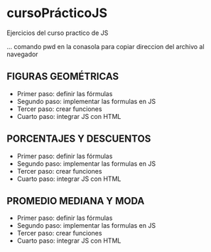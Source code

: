 # cursoPrácticoJS
Ejercicios del curso practico de JS

...
comando pwd en la conasola para copiar direccion del archivo al navegador

## FIGURAS GEOMÉTRICAS

- Primer paso: definir las fórmulas
- Segundo paso: implementar las formulas en JS
- Tercer paso: crear funciones
- Cuarto paso: integrar JS con HTML 

## PORCENTAJES Y DESCUENTOS

- Primer paso: definir las fórmulas
- Segundo paso: implementar las formulas en JS
- Tercer paso: crear funciones
- Cuarto paso: integrar JS con HTML 

## PROMEDIO MEDIANA Y MODA
- Primer paso: definir las fórmulas
- Segundo paso: implementar las formulas en JS
- Tercer paso: crear funciones
- Cuarto paso: integrar JS con HTML 